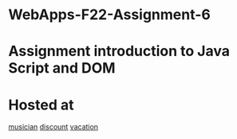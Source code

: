 # WebApps-F22-Assignment-6
# Assignment introduction to Java Script and DOM
# Hosted at
[musician](https://44-563-web-apps-f22.github.io/44563-webapps-assignment-6-Kallambhanu/Musician.html)
[discount](https://44-563-web-apps-f22.github.io/44563-webapps-assignment-6-Kallambhanu/discount.html)
[vacation](https://44-563-web-apps-f22.github.io/44563-webapps-assignment-6-Kallambhanu//vacation.html)

